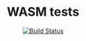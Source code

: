 <div align="center">

# WASM tests
[![Build Status][CIWorkflowBadge]][WorkflowUrl]

</div>

[CIWorkflowBadge]: https://github.com/nsauzede/mywasm_/workflows/CI/badge.svg
[WorkflowUrl]: https://github.com/nsauzede/mywasm_/commits/main
